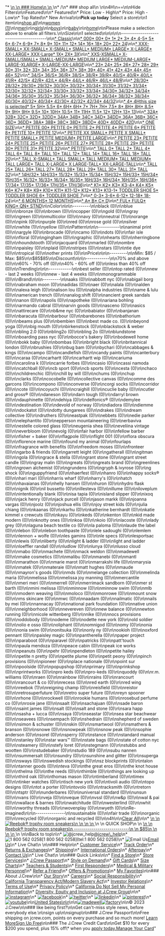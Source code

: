 "*   [\n    \n    ### Home\n    \n    ](/)\n*   /\n*   ### shop all\n    \n\n4H\n==\n\nHide Filters\n\nFeatured\n\n*   Featured\n*   Price: Low - High\n*   Price: High - Low\n*   Top Rated\n*   New Arrival\n\n**Pick up today** Select a store\n\n1 item\n\n[shop all](/all/?crawl=no)\n\n[women (1)](/all/womens?crawl=no)\n\n[men](/all/mens?crawl=no)\n\n[girls](/all/girls?crawl=no)\n\n[boys](/all/boys?crawl=no)\n\n[baby](/all/baby?crawl=no)\n\n[home](/all/home?crawl=no)\n\nPlease make a selection above to enable all filters.\n\nSize\n\n1 selected[](/all/?crawl=no)\n\n\n\n\n----------------------------------------\n\n[*   Classic](/all/?crawl=no&fit=Classic&size=4H%20MEDIUM)\n\n[*   000](/all/?crawl=no&size=000,4H%20MEDIUM)[*   00](/all/?crawl=no&size=00,4H%20MEDIUM)[*   0](/all/?crawl=no&size=0,4H%20MEDIUM)[*   1](/all/?crawl=no&size=1,4H%20MEDIUM)[*   2](/all/?crawl=no&size=2,4H%20MEDIUM)[*   3](/all/?crawl=no&size=3,4H%20MEDIUM)[*   4](/all/?crawl=no&size=4,4H%20MEDIUM)[*   4-5](/all/?crawl=no&size=4-5,4H%20MEDIUM)[*   5](/all/?crawl=no&size=4H%20MEDIUM,5)[*   6](/all/?crawl=no&size=4H%20MEDIUM,6)[*   6-7](/all/?crawl=no&size=4H%20MEDIUM,6-7)[*   6-9](/all/?crawl=no&size=4H%20MEDIUM,6-9)[*   7](/all/?crawl=no&size=4H%20MEDIUM,7)[*   8](/all/?crawl=no&size=4H%20MEDIUM,8)[*   9](/all/?crawl=no&size=4H%20MEDIUM,9)[*   10](/all/?crawl=no&size=10,4H%20MEDIUM)[*   11](/all/?crawl=no&size=11,4H%20MEDIUM)[*   12](/all/?crawl=no&size=12,4H%20MEDIUM)[*   14](/all/?crawl=no&size=14,4H%20MEDIUM)[*   16](/all/?crawl=no&size=16,4H%20MEDIUM)[*   18](/all/?crawl=no&size=18,4H%20MEDIUM)[*   20](/all/?crawl=no&size=20,4H%20MEDIUM)[*   22](/all/?crawl=no&size=22,4H%20MEDIUM)[*   24](/all/?crawl=no&size=24,4H%20MEDIUM)\n\n[*   XXX-SMALL](/all/?crawl=no&size=4H%20MEDIUM,XXX-SMALL)[*   XX-SMALL](/all/?crawl=no&size=4H%20MEDIUM,XX-SMALL)[*   X-SMALL](/all/?crawl=no&size=4H%20MEDIUM,X-SMALL)[*   SMALL](/all/?crawl=no&size=4H%20MEDIUM,SMALL)[*   MEDIUM](/all/?crawl=no&size=4H%20MEDIUM,MEDIUM)[*   LARGE](/all/?crawl=no&size=4H%20MEDIUM,LARGE)[*   X-LARGE](/all/?crawl=no&size=4H%20MEDIUM,X-LARGE)[*   XX-LARGE](/all/?crawl=no&size=4H%20MEDIUM,XX-LARGE)[*   XXX-Large](/all/?crawl=no&size=4H%20MEDIUM,XXXL)[*   1X](/all/?crawl=no&size=1X,4H%20MEDIUM)[*   2X](/all/?crawl=no&size=2X,4H%20MEDIUM)[*   3X](/all/?crawl=no&size=3X,4H%20MEDIUM)\n\n[*   XXS-XSMALL](/all/?crawl=no&size=4H%20MEDIUM,XXS-XSMALL)[*   X-SMALL/SMALL](/all/?crawl=no&size=4H%20MEDIUM,X-SMALL%2FSMALL)[*   SMALL-MEDIUM](/all/?crawl=no&size=4H%20MEDIUM,SMALL-MEDIUM)[*   MEDIUM LARGE](/all/?crawl=no&size=4H%20MEDIUM,MEDIUM%20LARGE)[*   MEDIUM-LARGE](/all/?crawl=no&size=4H%20MEDIUM,MEDIUM-LARGE)[*   LARGE-XLARGE](/all/?crawl=no&size=4H%20MEDIUM,LARGE-XLARGE)[*   X-LARGE-XX-LARGE](/all/?crawl=no&size=4H%20MEDIUM,X-LARGE-XX-LARGE)\n\n[*   23](/all/?crawl=no&size=23,4H%20MEDIUM)[*   24](/all/?crawl=no&size=24G,4H%20MEDIUM)[*   25](/all/?crawl=no&size=25,4H%20MEDIUM)[*   26](/all/?crawl=no&size=26,4H%20MEDIUM)[*   27](/all/?crawl=no&size=27,4H%20MEDIUM)[*   28](/all/?crawl=no&size=28,4H%20MEDIUM)[*   29](/all/?crawl=no&size=29,4H%20MEDIUM)[*   30](/all/?crawl=no&size=30,4H%20MEDIUM)[*   31](/all/?crawl=no&size=31,4H%20MEDIUM)[*   32](/all/?crawl=no&size=32,4H%20MEDIUM)[*   33](/all/?crawl=no&size=33,4H%20MEDIUM)[*   34](/all/?crawl=no&size=34,4H%20MEDIUM)[*   35](/all/?crawl=no&size=35,4H%20MEDIUM)[*   36](/all/?crawl=no&size=36,4H%20MEDIUM)[*   37](/all/?crawl=no&size=37,4H%20MEDIUM)[*   38](/all/?crawl=no&size=38,4H%20MEDIUM)[*   39](/all/?crawl=no&size=39,4H%20MEDIUM)[*   40](/all/?crawl=no&size=40,4H%20MEDIUM)[*   41](/all/?crawl=no&size=41,4H%20MEDIUM)[*   42](/all/?crawl=no&size=42,4H%20MEDIUM)[*   43](/all/?crawl=no&size=43,4H%20MEDIUM)[*   44](/all/?crawl=no&size=44,4H%20MEDIUM)[*   45](/all/?crawl=no&size=45,4H%20MEDIUM)[*   46](/all/?crawl=no&size=46,4H%20MEDIUM)[*   52](/all/?crawl=no&size=4H%20MEDIUM,52)\n\n[*   34/S](/all/?crawl=no&size=34%2FS,4H%20MEDIUM)[*   36/S](/all/?crawl=no&size=36%2FS,4H%20MEDIUM)[*   36/R](/all/?crawl=no&size=36%2FR,4H%20MEDIUM)[*   38/S](/all/?crawl=no&size=38%2FS,4H%20MEDIUM)[*   38/R](/all/?crawl=no&size=38%2FR,4H%20MEDIUM)[*   39/R](/all/?crawl=no&size=39%2FR,4H%20MEDIUM)[*   40/S](/all/?crawl=no&size=40%2FS,4H%20MEDIUM)[*   40/R](/all/?crawl=no&size=40%2FR,4H%20MEDIUM)[*   40/L](/all/?crawl=no&size=40%2FL,4H%20MEDIUM)[*   41/R](/all/?crawl=no&size=41%2FR,4H%20MEDIUM)[*   42/S](/all/?crawl=no&size=42%2FS,4H%20MEDIUM)[*   42/R](/all/?crawl=no&size=42%2FR,4H%20MEDIUM)[*   42/L](/all/?crawl=no&size=42%2FL,4H%20MEDIUM)[*   44/R](/all/?crawl=no&size=44%2FR,4H%20MEDIUM)[*   44/L](/all/?crawl=no&size=44%2FL,4H%20MEDIUM)[*   46/R](/all/?crawl=no&size=46%2FR,4H%20MEDIUM)[*   46/L](/all/?crawl=no&size=46%2FL,4H%20MEDIUM)[*   48/R](/all/?crawl=no&size=48%2FR,4H%20MEDIUM)\n\n[*   28/30](/all/?crawl=no&size=28%2F30,4H%20MEDIUM)[*   28/32](/all/?crawl=no&size=28%2F32,4H%20MEDIUM)[*   29/30](/all/?crawl=no&size=29%2F30,4H%20MEDIUM)[*   29/32](/all/?crawl=no&size=29%2F32,4H%20MEDIUM)[*   30/30](/all/?crawl=no&size=30%2F30,4H%20MEDIUM)[*   30/32](/all/?crawl=no&size=30%2F32,4H%20MEDIUM)[*   30/34](/all/?crawl=no&size=30%2F34,4H%20MEDIUM)[*   31/30](/all/?crawl=no&size=31%2F30,4H%20MEDIUM)[*   31/32](/all/?crawl=no&size=31%2F32,4H%20MEDIUM)[*   31/34](/all/?crawl=no&size=31%2F34,4H%20MEDIUM)[*   32/30](/all/?crawl=no&size=32%2F30,4H%20MEDIUM)[*   32/32](/all/?crawl=no&size=32%2F32,4H%20MEDIUM)[*   32/34](/all/?crawl=no&size=32%2F34,4H%20MEDIUM)[*   33/30](/all/?crawl=no&size=33%2F30,4H%20MEDIUM)[*   33/32](/all/?crawl=no&size=33%2F32,4H%20MEDIUM)[*   33/34](/all/?crawl=no&size=33%2F34,4H%20MEDIUM)[*   34/30](/all/?crawl=no&size=34%2F30,4H%20MEDIUM)[*   34/32](/all/?crawl=no&size=34%2F32,4H%20MEDIUM)[*   34/34](/all/?crawl=no&size=34%2F34,4H%20MEDIUM)[*   34/36](/all/?crawl=no&size=34%2F36,4H%20MEDIUM)[*   35/30](/all/?crawl=no&size=35%2F30,4H%20MEDIUM)[*   35/32](/all/?crawl=no&size=35%2F32,4H%20MEDIUM)[*   35/34](/all/?crawl=no&size=35%2F34,4H%20MEDIUM)[*   36/30](/all/?crawl=no&size=36%2F30,4H%20MEDIUM)[*   36/32](/all/?crawl=no&size=36%2F32,4H%20MEDIUM)[*   36/34](/all/?crawl=no&size=36%2F34,4H%20MEDIUM)[*   38/32](/all/?crawl=no&size=38%2F32,4H%20MEDIUM)[*   38/34](/all/?crawl=no&size=38%2F34,4H%20MEDIUM)[*   40/30](/all/?crawl=no&size=40%2F30,4H%20MEDIUM)[*   40/32](/all/?crawl=no&size=40%2F32,4H%20MEDIUM)[*   40/34](/all/?crawl=no&size=40%2F34,4H%20MEDIUM)[*   42/30](/all/?crawl=no&size=42%2F30,4H%20MEDIUM)[*   42/32](/all/?crawl=no&size=42%2F32,4H%20MEDIUM)[*   42/34](/all/?crawl=no&size=42%2F34,4H%20MEDIUM)[*   44/32](/all/?crawl=no&size=44%2F32,4H%20MEDIUM)\n\n[*   4](/all/?crawl=no&size=4%20MEDIUM,4H%20MEDIUM)[*   4Hthis size is selected](/all/?crawl=no)[*   5](/all/?crawl=no&size=4H%20MEDIUM,5%20MEDIUM)[*   5H](/all/?crawl=no&size=4H%20MEDIUM,5H%20MEDIUM)[*   5.5](/all/?crawl=no&size=4H%20MEDIUM,5.5)[*   6](/all/?crawl=no&size=4H%20MEDIUM,6%20MEDIUM)[*   6H](/all/?crawl=no&size=4H%20MEDIUM,6H)[*   6H](/all/?crawl=no&size=4H%20MEDIUM,6H%20MEDIUM)[*   7](/all/?crawl=no&size=4H%20MEDIUM,7%20MEDIUM)[*   7H](/all/?crawl=no&size=4H%20MEDIUM,7H%20MEDIUM)[*   7H](/all/?crawl=no&size=4H%20MEDIUM,7H)[*   7.5](/all/?crawl=no&size=4H%20MEDIUM,7.5)[*   8](/all/?crawl=no&size=4H%20MEDIUM,8%20MEDIUM)[*   8H](/all/?crawl=no&size=4H%20MEDIUM,8H%20MEDIUM)[*   8H](/all/?crawl=no&size=4H%20MEDIUM,8H)[*   8.5](/all/?crawl=no&size=4H%20MEDIUM,8.5)[*   9](/all/?crawl=no&size=4H%20MEDIUM,9%20MEDIUM)[*   9H](/all/?crawl=no&size=4H%20MEDIUM,9H%20MEDIUM)[*   9H](/all/?crawl=no&size=4H%20MEDIUM,9H)[*   9.5](/all/?crawl=no&size=4H%20MEDIUM,9.5)[*   10](/all/?crawl=no&size=10%20MEDIUM,4H%20MEDIUM)[*   10H](/all/?crawl=no&size=10H%20MEDIUM,4H%20MEDIUM)[*   10.5](/all/?crawl=no&size=10.5,4H%20MEDIUM)[*   11](/all/?crawl=no&size=11%20MEDIUM,4H%20MEDIUM)[*   11H](/all/?crawl=no&size=11H%20MEDIUM,4H%20MEDIUM)[*   11.5](/all/?crawl=no&size=11.5,4H%20MEDIUM)[*   12](/all/?crawl=no&size=12%20MEDIUM,4H%20MEDIUM)[*   12H](/all/?crawl=no&size=12H%20MEDIUM,4H%20MEDIUM)[*   13](/all/?crawl=no&size=13,4H%20MEDIUM)[*   13](/all/?crawl=no&size=13%20MEDIUM,4H%20MEDIUM)\n\n[*   32A](/all/?crawl=no&size=32A,4H%20MEDIUM)[*   32B](/all/?crawl=no&size=32B,4H%20MEDIUM)[*   32C](/all/?crawl=no&size=32C,4H%20MEDIUM)[*   32D](/all/?crawl=no&size=32D,4H%20MEDIUM)[*   32DD](/all/?crawl=no&size=32DD,4H%20MEDIUM)[*   34A](/all/?crawl=no&size=34A,4H%20MEDIUM)[*   34B](/all/?crawl=no&size=34B,4H%20MEDIUM)[*   34C](/all/?crawl=no&size=34C,4H%20MEDIUM)[*   34D](/all/?crawl=no&size=34D,4H%20MEDIUM)[*   34DD](/all/?crawl=no&size=34DD,4H%20MEDIUM)[*   36A](/all/?crawl=no&size=36A,4H%20MEDIUM)[*   36B](/all/?crawl=no&size=36B,4H%20MEDIUM)[*   36C](/all/?crawl=no&size=36C,4H%20MEDIUM)[*   36D](/all/?crawl=no&size=36D,4H%20MEDIUM)[*   36DD](/all/?crawl=no&size=36DD,4H%20MEDIUM)[*   38A](/all/?crawl=no&size=38A,4H%20MEDIUM)[*   38B](/all/?crawl=no&size=38B,4H%20MEDIUM)[*   38C](/all/?crawl=no&size=38C,4H%20MEDIUM)[*   38D](/all/?crawl=no&size=38D,4H%20MEDIUM)[*   38DD](/all/?crawl=no&size=38DD,4H%20MEDIUM)[*   40D](/all/?crawl=no&size=40D,4H%20MEDIUM)[*   40DD](/all/?crawl=no&size=40DD,4H%20MEDIUM)[*   42D](/all/?crawl=no&size=42D,4H%20MEDIUM)\n\n[*   ONE SIZE](/all/?crawl=no&size=4H%20MEDIUM,ONE%20SIZE)\n\n[*   PETITE 00](/all/?crawl=no&size=4H%20MEDIUM,PETITE%2000)[*   PETITE 0](/all/?crawl=no&size=4H%20MEDIUM,PETITE%200)[*   PETITE 2](/all/?crawl=no&size=4H%20MEDIUM,PETITE%202)[*   PETITE 4](/all/?crawl=no&size=4H%20MEDIUM,PETITE%204)[*   PETITE 6](/all/?crawl=no&size=4H%20MEDIUM,PETITE%206)[*   PETITE 8](/all/?crawl=no&size=4H%20MEDIUM,PETITE%208)[*   PETITE 10](/all/?crawl=no&size=4H%20MEDIUM,PETITE%2010)[*   PETITE 12](/all/?crawl=no&size=4H%20MEDIUM,PETITE%2012)\n\n[*   PETITE XX SMALL](/all/?crawl=no&size=4H%20MEDIUM,PETITE%20XX%20SMALL)[*   PETITE X SMALL](/all/?crawl=no&size=4H%20MEDIUM,PETITE%20X%20SMALL)[*   PETITE SMALL](/all/?crawl=no&size=4H%20MEDIUM,PETITE%20SMALL)[*   PETITE MEDIUM](/all/?crawl=no&size=4H%20MEDIUM,PETITE%20MEDIUM)[*   PETITE LARGE](/all/?crawl=no&size=4H%20MEDIUM,PETITE%20LARGE)\n\n[*   PETITE 23](/all/?crawl=no&size=4H%20MEDIUM,PETITE%2023)[*   PETITE 24](/all/?crawl=no&size=4H%20MEDIUM,PETITE%2024)[*   PETITE 25](/all/?crawl=no&size=4H%20MEDIUM,PETITE%2025)[*   PETITE 26](/all/?crawl=no&size=4H%20MEDIUM,PETITE%2026)[*   PETITE 27](/all/?crawl=no&size=4H%20MEDIUM,PETITE%2027)[*   PETITE 28](/all/?crawl=no&size=4H%20MEDIUM,PETITE%2028)[*   PETITE 29](/all/?crawl=no&size=4H%20MEDIUM,PETITE%2029)[*   PETITE 30](/all/?crawl=no&size=4H%20MEDIUM,PETITE%2030)[*   PETITE 31](/all/?crawl=no&size=4H%20MEDIUM,PETITE%2031)[*   PETITE 32](/all/?crawl=no&size=4H%20MEDIUM,PETITE%2032)\n\n[*   PETITE](/all/?crawl=no&size=4H%20MEDIUM,PETITE)\n\n[*   TALL 0](/all/?crawl=no&size=4H%20MEDIUM,TALL%20SIZE%200)[*   TALL 2](/all/?crawl=no&size=4H%20MEDIUM,TALL%202)[*   TALL 4](/all/?crawl=no&size=4H%20MEDIUM,TALL%204)[*   TALL 6](/all/?crawl=no&size=4H%20MEDIUM,TALL%206)[*   TALL 8](/all/?crawl=no&size=4H%20MEDIUM,TALL%208)[*   TALL 10](/all/?crawl=no&size=4H%20MEDIUM,TALL%2010)[*   TALL 12](/all/?crawl=no&size=4H%20MEDIUM,TALL%2012)[*   TALL 14](/all/?crawl=no&size=4H%20MEDIUM,TALL%2014)[*   TALL 16](/all/?crawl=no&size=4H%20MEDIUM,TALL%2016)[*   TALL 18](/all/?crawl=no&size=4H%20MEDIUM,TALL%2018)[*   TALL 20](/all/?crawl=no&size=4H%20MEDIUM,TALL%2020)\n\n[*   TALL X-SMALL](/all/?crawl=no&size=4H%20MEDIUM,TALL%20X-SMALL)[*   TALL SMALL](/all/?crawl=no&size=4H%20MEDIUM,TALL%20SMALL)[*   TALL MEDIUM](/all/?crawl=no&size=4H%20MEDIUM,TALL%20MEDIUM)[*   TALL MEDIUM](/all/?crawl=no&size=4H%20MEDIUM,TALL%20SIZE%20MEDIUM)[*   TALL LARGE](/all/?crawl=no&size=4H%20MEDIUM,TALL%20LARGE)[*   TALL X-LARGE](/all/?crawl=no&size=4H%20MEDIUM,TALL%20X-LARGE)[*   X LARGE-TALL](/all/?crawl=no&size=4H%20MEDIUM,X%20LARGE-TALL)[*   XX-LARGE-TALL](/all/?crawl=no&size=4H%20MEDIUM,XX-LARGE-TALL)\n\n[*   TALL 25](/all/?crawl=no&size=4H%20MEDIUM,TALL%2025)[*   TALL 26](/all/?crawl=no&size=4H%20MEDIUM,TALL%2026)[*   TALL 27](/all/?crawl=no&size=4H%20MEDIUM,TALL%2027)[*   TALL 28](/all/?crawl=no&size=4H%20MEDIUM,TALL%2028)[*   TALL 29](/all/?crawl=no&size=4H%20MEDIUM,TALL%2029)[*   TALL 30](/all/?crawl=no&size=4H%20MEDIUM,TALL%2030)[*   TALL 31](/all/?crawl=no&size=4H%20MEDIUM,TALL%2031)[*   TALL 32](/all/?crawl=no&size=4H%20MEDIUM,TALL%2032)\n\n[*   14H/32](/all/?crawl=no&size=14H%2F32,4H%20MEDIUM)[*   14H/33](/all/?crawl=no&size=14H%2F33,4H%20MEDIUM)[*   15/32](/all/?crawl=no&size=15%2F32,4H%20MEDIUM)[*   15/33](/all/?crawl=no&size=15%2F33,4H%20MEDIUM)[*   15/34](/all/?crawl=no&size=15%2F34,4H%20MEDIUM)[*   15H/32](/all/?crawl=no&size=15H%2F32,4H%20MEDIUM)[*   15H/33](/all/?crawl=no&size=15H%2F33,4H%20MEDIUM)[*   15H/34](/all/?crawl=no&size=15H%2F34,4H%20MEDIUM)[*   15H/35](/all/?crawl=no&size=15H%2F35,4H%20MEDIUM)[*   16/32](/all/?crawl=no&size=16%2F32,4H%20MEDIUM)[*   16/33](/all/?crawl=no&size=16%2F33,4H%20MEDIUM)[*   16/34](/all/?crawl=no&size=16%2F34,4H%20MEDIUM)[*   16/35](/all/?crawl=no&size=16%2F35,4H%20MEDIUM)[*   16H/33](/all/?crawl=no&size=16H%2F33,4H%20MEDIUM)[*   16H/34](/all/?crawl=no&size=16H%2F34,4H%20MEDIUM)[*   16H/35](/all/?crawl=no&size=16H%2F35,4H%20MEDIUM)[*   16H/36](/all/?crawl=no&size=16H%2F36,4H%20MEDIUM)[*   17/34](/all/?crawl=no&size=17%2F34,4H%20MEDIUM)[*   17/35](/all/?crawl=no&size=17%2F35,4H%20MEDIUM)[*   17/36](/all/?crawl=no&size=17%2F36,4H%20MEDIUM)[*   17H/35](/all/?crawl=no&size=17H%2F35,4H%20MEDIUM)[*   17H/36](/all/?crawl=no&size=17H%2F36,4H%20MEDIUM)\n\n[*   K1](/all/?crawl=no&size=4H%20MEDIUM,K1)[*   K2](/all/?crawl=no&size=4H%20MEDIUM,K2)[*   K3](/all/?crawl=no&size=4H%20MEDIUM,K3)[*   K3-4](/all/?crawl=no&size=4H%20MEDIUM,K3-4)[*   K4](/all/?crawl=no&size=4H%20MEDIUM,K4)[*   K5](/all/?crawl=no&size=4H%20MEDIUM,K5)[*   K6](/all/?crawl=no&size=4H%20MEDIUM,K6)[*   K7](/all/?crawl=no&size=4H%20MEDIUM,K7)[*   K8](/all/?crawl=no&size=4H%20MEDIUM,K8)[*   K9](/all/?crawl=no&size=4H%20MEDIUM,K9)[*   K10](/all/?crawl=no&size=4H%20MEDIUM,K10)[*   K11](/all/?crawl=no&size=4H%20MEDIUM,K11)[*   K11-12](/all/?crawl=no&size=4H%20MEDIUM,K11-12)[*   K12](/all/?crawl=no&size=4H%20MEDIUM,K12)[*   K13](/all/?crawl=no&size=4H%20MEDIUM,K13)[*   K13-1](/all/?crawl=no&size=4H%20MEDIUM,K13-1)[*   TODDLER SHOE 5](/all/?crawl=no&size=4H%20MEDIUM,TODDLER%20SHOE%205)[*   TODDLER SHOE 6](/all/?crawl=no&size=4H%20MEDIUM,TODDLER%20SHOE%206)[*   TODDLER SHOE 7](/all/?crawl=no&size=4H%20MEDIUM,TODDLER%20SHOE%207)\n\n[*   0-3](/all/?crawl=no&size=0-3,4H%20MEDIUM)[*   3-6](/all/?crawl=no&size=3-6,4H%20MEDIUM)[*   6-12](/all/?crawl=no&size=4H%20MEDIUM,6-12)[*   12-18](/all/?crawl=no&size=12-18,4H%20MEDIUM)[*   18-24](/all/?crawl=no&size=18-24,4H%20MEDIUM)\n\n[*   6 MONTHS](/all/?crawl=no&size=4H%20MEDIUM,6%20MONTHS)[*   12 MONTHS](/all/?crawl=no&size=12%20MONTHS,4H%20MEDIUM)\n\n[*   A](/all/?crawl=no&size=4H%20MEDIUM,A)[*   B](/all/?crawl=no&size=4H%20MEDIUM,B)[*   C](/all/?crawl=no&size=4H%20MEDIUM,C)[*   D](/all/?crawl=no&size=4H%20MEDIUM,D)\n\n[*   FUL](/all/?crawl=no&size=4H%20MEDIUM,FUL)[*   FULQ](/all/?crawl=no&size=4H%20MEDIUM,FULQ)[*   KING](/all/?crawl=no&size=4H%20MEDIUM,KING)[*   QN](/all/?crawl=no&size=4H%20MEDIUM,QN)[*   STND](/all/?crawl=no&size=4H%20MEDIUM,STND)\n\nColor\n\n\n---------\n\nblack (0)\n\nblue (0)\n\nbronze (0)\n\nbrown (0)\n\ncopper (0)\n\ngold (0)\n\ngray (0)\n\ngreen (0)\n\nmulticolor (0)\n\nnavy (0)\n\n[](/all/?crawl=no&l_color=root-neutral&size=4H%20MEDIUM)neutral (1)\n\norange (0)\n\npink (0)\n\npurple (0)\n\nred (0)\n\nrose gold (0)\n\nsilver (0)\n\n[](/all/?crawl=no&l_color=root-white&size=4H%20MEDIUM)white (1)\n\nyellow (0)\n\nPattern\n\n\n-----------\n\nanimal print (0)\n\nargyle (0)\n\nbrocade (0)\n\ncamo (0)\n\ndots (0)\n\nfair isle (0)\n\nfloral (0)\n\ngingham (0)\n\ngraphic (0)\n\nhearts (0)\n\nherringbone (0)\n\nhoundstooth (0)\n\njacquard (0)\n\nmarled (0)\n\nombre (0)\n\npaisley (0)\n\nplaid (0)\n\nstripes (0)\n\nstars (0)\n\ntie dye (0)\n\ntropical (0)\n\nother prints (0)\n\nPrice\n\n\n---------\n\nMin: $85 / Max: $85\n\n$85$85\n\nDiscount\n\n\n------------\n\n70% and above (0)\n\n60% - 70% off (0)\n\n40% - 60% off (0)\n\nless than 40% off (0)\n\nTrending\n\n\n------------\n\nbest seller (0)\n\ntop rated (0)\n\nnew - last 2 weeks (0)\n\nnew - last 4 weeks (0)\n\nmonogrammable (0)\n\nBrand\n\n\n---------\n\naaks (0)\n\nabbott nyc (0)\n\nabigail borg (0)\n\nabraham moon (0)\n\nadidas (0)\n\naer (0)\n\nalala (0)\n\nalden (0)\n\nalexa leigh (0)\n\nalison lou (0)\n\nalpha industries (0)\n\name & lulu (0)\n\namerican trench (0)\n\nanalog:shift (0)\n\nancient greek sandals (0)\n\nanon (0)\n\napolis (0)\n\napotheke (0)\n\nariana bohling (0)\n\narmando cabral (0)\n\narvin goods (0)\n\nasceno (0)\n\nasics (0)\n\nattirecare (0)\n\nb&me nyc (0)\n\nbabiator (0)\n\nbanjanan (0)\n\nbaracuta (0)\n\nbarbour (0)\n\nbarebones (0)\n\nbathorium (0)\n\nbeams plus (0)\n\nbembien (0)\n\nbest made co. (0)\n\nbeyond yoga (0)\n\nbig mouth (0)\n\nbirkenstock (0)\n\nblackstock & weber (0)\n\nbling 2.0 (0)\n\nbling2o (0)\n\nbling 2o (0)\n\nblundstone (0)\n\nboarding pass nyc (0)\n\nbocce's bakery (0)\n\nbodewell home (0)\n\nbokk baby (0)\n\nbombas (0)\n\nbright black (0)\n\nbritannical london (0)\n\nbrushies (0)\n\nbug bam (0)\n\nbychari (0)\n\ncabbages & kings (0)\n\ncampo (0)\n\ncandlefish (0)\n\ncandy paints (0)\n\ncanterbury (0)\n\ncaraa (0)\n\ncarhartt (0)\n\ncarhartt wip (0)\n\ncariuma (0)\n\ncarolina k (0)\n\ncarrie forbes (0)\n\ncasio (0)\n\ncassi namoda (0)\n\ncatchball (0)\n\ncb sport (0)\n\ncb sports (0)\n\ncesta (0)\n\nchaco (0)\n\nchildrenchic (0)\n\nchill by will (0)\n\nchums (0)\n\nchup (0)\n\nclarks (0)\n\ncocobelle (0)\n\ncollective canvas (0)\n\ncomme des garcons (0)\n\ncompono (0)\n\nconverse (0)\n\ncorgi socks (0)\n\ncorridor (0)\n\ncote (0)\n\ncoyuchi (0)\n\ncraighill (0)\n\ncuclie baby (0)\n\ncutler and gross® (0)\n\ndaneson (0)\n\ndarn tough (0)\n\ndarryl brown (0)\n\ndauphinette (0)\n\ndehiya (0)\n\ndelfonics® (0)\n\ndemylee (0)\n\ndestination (0)\n\ndevold of norway (0)\n\ndiadora (0)\n\ndiemme (0)\n\ndockatot (0)\n\ndotty dungarees (0)\n\ndrakes (0)\n\ndream collective (0)\n\ndruthers (0)\n\neastpak (0)\n\nebbets (0)\n\nedie parker (0)\n\nelephantito (0)\n\nepperson mountaineering (0)\n\nerbaviva (0)\n\nestelle colored glass (0)\n\neugenia shea (0)\n\neveliina vintage (0)\n\neverbloom (0)\n\nevolg (0)\n\nfair harbor (0)\n\nfellow barber (0)\n\nfisher + baker (0)\n\nflagpole (0)\n\nflight 001 (0)\n\nflora obscura (0)\n\nflorence marine (0)\n\nfound my animal (0)\n\nfourlaps (0)\n\nfragrance with benefits (0)\n\nfreedom moses (0)\n\nfronteer (0)\n\ngarbo & friends (0)\n\ngarrett leight (0)\n\ngatherall (0)\n\ngitman (0)\n\ngola (0)\n\ngrace & stella (0)\n\ngrant stone (0)\n\ngrant street candle (0)\n\ngray malin (0)\n\ngreats (0)\n\ngreats brand (0)\n\ngreenlines (0)\n\ngrown alchemist (0)\n\ngrundens (0)\n\ngryph & ivyrose (0)\n\ng shock (0)\n\nguppyfriend (0)\n\nhaerfest (0)\n\nhanro (0)\n\nhappy socks® (0)\n\nhari mari (0)\n\nharris wharf (0)\n\nharry's (0)\n\nhatch (0)\n\nhavaianas (0)\n\nhelly hansen (0)\n\nhuron (0)\n\nhydro flask (0)\n\nignik (0)\n\nil bussetto (0)\n\nillesteva (0)\n\nillume (0)\n\niloveplum (0)\n\nintentionally blank (0)\n\nisa tapia (0)\n\nisland slipper (0)\n\nixoq (0)\n\njack henry (0)\n\njack purcell (0)\n\njason markk (0)\n\njoanna vargas (0)\n\njoolz (0)\n\njoshua ellis (0)\n\njoy street kids (0)\n\njulia chiang (0)\n\nkaanas (0)\n\nkarhu (0)\n\nkatherine bernhardt (0)\n\nkatie kimmel x crewcuts (0)\n\nkayu (0)\n\nkeds (0)\n\nkenton (0)\n\nkid made modern (0)\n\nknotty ones (0)\n\nkoa (0)\n\nkoio (0)\n\nlacoste (0)\n\nlady grey (0)\n\nlaguna beach textile co (0)\n\nla paloma (0)\n\nlaude the label (0)\n\nlebon (0)\n\nlebon toothpaste (0)\n\nlele sadoughi (0)\n\nlemlem (0)\n\nlennon + wolfe (0)\n\nles gamins (0)\n\nle specs (0)\n\nlesportsac (0)\n\nlewis (0)\n\nliberty (0)\n\nlight & ladder (0)\n\nlight and ladder (0)\n\nloeffler randall (0)\n\nludlow (0)\n\nlunya (0)\n\nlusso cloud (0)\n\nmabo (0)\n\nmachete (0)\n\nmack weldon (0)\n\nmadewell (0)\n\nmake cosmetics (0)\n\nmalibu (0)\n\nmanebi (0)\n\nmantl (0)\n\nmarathon (0)\n\nmarie marot (0)\n\nmarrakshi life (0)\n\nmarysia (0)\n\nmatek (0)\n\nmateraie (0)\n\nmatt hughes (0)\n\nmaude (0)\n\nmayron's goods (0)\n\nmds (0)\n\nmelange collection (0)\n\nmelinda maria (0)\n\nmelissa (0)\n\nmelissa joy manning (0)\n\nmercantile (0)\n\nmeri meri (0)\n\nmerrell (0)\n\nmerrimack sandborn (0)\n\nmer st barth (0)\n\nmini melissa (0)\n\nminnow (0)\n\nminnow swim (0)\n\nmlb (0)\n\nmodern weaving (0)\n\nmoloco (0)\n\nmonrowe (0)\n\nmount snow (0)\n\nms skincare (0)\n\nmwc (0)\n\nnaadam (0)\n\nnailmatic (0)\n\nnails by mei (0)\n\nnannacay (0)\n\nnational park foundation (0)\n\nnative union (0)\n\nneighborhood (0)\n\nnevereven (0)\n\nnew balance (0)\n\nnewton running (0)\n\nnicole wittenberg (0)\n\nnike (0)\n\nnocs provisions (0)\n\noddobody (0)\n\nodeme (0)\n\nodette new york (0)\n\nold soldier (0)\n\nolio e osso (0)\n\noliphant (0)\n\nomnigod (0)\n\nomy (0)\n\nonia (0)\n\nonia swim (0)\n\nonitsuka (0)\n\nonly ny (0)\n\nookioh (0)\n\noxford pennant (0)\n\npaisley magic (0)\n\npantherella (0)\n\npaper project (0)\n\nparaboot (0)\n\nparavel (0)\n\npatricks (0)\n\npatt'touch (0)\n\npaula mendoza (0)\n\npeace cabin (0)\n\npeak ice works (0)\n\npeanuts (0)\n\npehr (0)\n\npendleton (0)\n\npetite hailey (0)\n\npetite n pretty (0)\n\npetite plume (0)\n\npetit peony (0)\n\npinch provisions (0)\n\npioneer (0)\n\nplace nationale (0)\n\npoint sur (0)\n\npoolside (0)\n\npopupshop (0)\n\nprimary (0)\n\nprinkshop (0)\n\nprintworks (0)\n\npro keds (0)\n\npro-keds (0)\n\nquoddy (0)\n\nr.m. williams (0)\n\nraen (0)\n\nrainbow (0)\n\nrains (0)\n\nrancourt (0)\n\nrancourt & co (0)\n\nrecess (0)\n\nred earth (0)\n\nred wing (0)\n\n[](/all/?brand=REEBOK&crawl=no&size=4H%20MEDIUM)reebok (1)\n\nreigning champ (0)\n\nreisfield (0)\n\nreistor (0)\n\nretrosuperfuture (0)\n\nretro super future (0)\n\nreyn spooner (0)\n\nrhone (0)\n\nrockwell (0)\n\nrookie humans (0)\n\nrosebud perfume co (0)\n\nrosie jane (0)\n\nsaalt (0)\n\nsachajuan (0)\n\nsade baron (0)\n\nsaint james (0)\n\nsalt (0)\n\nsalt and stone (0)\n\nsara happ (0)\n\nsasha + lucca (0)\n\nsaya (0)\n\nseastar (0)\n\nsea star beachwear (0)\n\nseavees (0)\n\nsempach (0)\n\nshedrain (0)\n\nshepherd of sweden (0)\n\nsimon & schuster (0)\n\nskin (0)\n\nsmartwool (0)\n\nsmathers & branson (0)\n\nsnowe (0)\n\nsnowpeak (0)\n\nsnow peak (0)\n\nsophie anderson (0)\n\nsorel (0)\n\nsperry (0)\n\nstance (0)\n\nstandard manual (0)\n\nstanley (0)\n\nstar wars™ (0)\n\nstate bags (0)\n\nstate of cotton nyc (0)\n\nsteamery (0)\n\nstefy loret (0)\n\nstegmann (0)\n\nstubbs and wootten (0)\n\nstudebaker (0)\n\nstudio 189 (0)\n\nsubu nannen (0)\n\nsummersalt (0)\n\nsundry (0)\n\nsunshine and glitter (0)\n\nsuperga (0)\n\nsways (0)\n\nswedish stockings (0)\n\nsz blockprints (0)\n\ntalon (0)\n\ntanner goods (0)\n\nteva (0)\n\nthe great eros (0)\n\nthe knot house (0)\n\nthelma (0)\n\nthe reeds (0)\n\nthimble (0)\n\nthings are looking up (0)\n\nthird oak (0)\n\nthomas mason (0)\n\ntimberland (0)\n\ntimex (0)\n\ntinker watches (0)\n\ntisch new york (0)\n\ntivoli audio (0)\n\ntopo designs (0)\n\ntot a porter (0)\n\ntovolo (0)\n\ntracksmith (0)\n\ntretorn (0)\n\ntsptr (0)\n\nunderbares (0)\n\nuniversal standard (0)\n\nunsun (0)\n\nvans (0)\n\nveja (0)\n\nveque (0)\n\nvssl (0)\n\nw&p (0)\n\nwal & pai (0)\n\nwallace & barnes (0)\n\nwatchitude (0)\n\nwesterlind (0)\n\nwhit (0)\n\nworthy threads (0)\n\nwovenplay (0)\n\nwyeth (0)\n\nRe-imagined\n\n\n---------------\n\nsustainable (0)\n\nfair trade (0)\n\norganic (0)\n\nrecycled (0)\n\norganic and recycled (0)\n\n4h[](/all/?crawl=no)\n\n[Clear All](/all/?crawl=no)\n\n*   [\n    \n    ![ Reebok&reg; trophy room sneakers](https://www.jcrew.com/s7-img-facade/BO827_EE4215?hei=640&crop=0,0,512,0)\n    \n    \n    \n    ](/p/womens/categories/clothing/active/sneakers/reebokreg-trophy-room-sneakers/BO827?display=standard&fit=Classic&color_name=chalk/grey/alabaster&colorProductCode=BO827)\n    \n    QUICK SHOP\n    \n    [\n    \n    Reebok® trophy room sneakers\n    ----------------------------\n    \n    $85\n    \n    \n    \n    ](/p/womens/categories/clothing/active/sneakers/reebokreg-trophy-room-sneakers/BO827?display=standard&fit=Classic&color_name=chalk/grey/alabaster&colorProductCode=BO827)\n    \n\nBack to top\n\n*   ![@jcrew_help](/next-static/images/sidecar-modules/footer/twitter-2.svg)[@jcrew\\_help](https://twitter.com/jcrew_help)\n*   ![1 800 562 0258](/next-static/images/sidecar-modules/footer/phone-2.svg)[1 800 562 0258](tel:1 800 562 0258)\n*   ![Email Us](/next-static/images/sidecar-modules/footer/email.svg)[Email Us](mailto:help@jcrew.com)\n*   Live Chat\n    \n\n### Help\n\n*   [Customer Service](/help/customer-service)\n*   [Track Order](/help/order-status)\n*   [Returns & Exchanges](/help/returns-exchanges)\n*   [Shipping](/help/shipping-handling)\n*   [International Orders](/help/international-orders)\n*   [Afterpay](/afterpay-faq)\n*   [Contact Us](/help/contact-us)\n*   Live Chat\n    \n\n### Quick Links\n\n*   [Find a Store](https://stores.jcrew.com/search)\n*   [Store Services](/s/store-services)\n*   [J.Crew Passport](/s/rewards)\n*   [Style on Demand](/s/style-on-demand)\n*   [Gift Cards](/help/gift-card)\n*   [Size Charts](/r/size-charts)\n*   [Teachers & Students](/s/teacher-student-discount)\n*   [First Responders](/s/military-medical-first-responder-discount)\n*   [Medical & Military Personnel](/s/military-medical-first-responder-discount)\n*   [Refer a Friend](/share)\n*   [Offers & Promotions](/best-deals)\n*   [My Favorites](/favorites)\n\n### About J.Crew\n\n*   [Our Story](/s/aboutus)\n*   [Careers](https://jobs.jcrew.com)\n*   [Social Responsibility](/s/corporate-responsibility)\n*   [California Transparency Act/Modern Slavery Act](/s/CSR-california-transparency-act)\n*   [Investor Relations](https://investors.jcrew.com)\n*   [Terms of Use](/help/terms-of-use)\n*   [Privacy Policy](/help/privacy-policy)\n*   [California Do Not Sell My Personal Information](https://jcrew.clarip.com/dsr/create?brand=jcrew&type=3)\n*   [Diversity, Equity and Inclusion at J.Crew Group](/s/diversity-equity-inclusion)\n\n*   [![instagram](/next-static/images/sidecar-modules/footer/instagram-2.svg)](http://instagram.com/jcrew)\n*   [![facebook](/next-static/images/sidecar-modules/footer/facebook-2.svg)](https://www.facebook.com/jcrew)\n*   [![twitter](/next-static/images/sidecar-modules/footer/twitter-2.svg)](https://twitter.com/jcrew)\n*   [![linkedin](/next-static/images/sidecar-modules/footer/linkedin.svg)](https://www.linkedin.com/company/j-crew)\n*   [![pinterest](/next-static/images/sidecar-modules/footer/pinterest-2.svg)](http://pinterest.com/jcrew/)\n*   [![youtube](/next-static/images/sidecar-modules/footer/youtube-2.svg)](http://www.youtube.com/user/jcrewinsider)\n\n[United States\n\n](/r/context-chooser)\n\n[![madewell](/next-static/images/sidecar-modules/footer/madewell.svg)](https://www.madewell.com)[![factory](/next-static/images/sidecar-modules/navigation/jcrew-factory-logo-black.svg)](https://factory.jcrew.com)\n\n© 2023 J.Crew\n\n### like being first?\n\nGet can't-miss style news, before everybody else.\n\nsign up\n\nsignup\n\n### J.Crew Passport\n\nFree shipping on jcrew.com, points on every purchase and so much more! [Learn More](/s/rewards)[Sign Up Free](/?register=true)\n\n### The J.Crew Credit Card\n\nGet $10 for every $200 you spend, plus 15% off\\* when you [apply today.](/s/credit-card)[Manage Your Card](https://d.comenity.net/jcrew/)"
